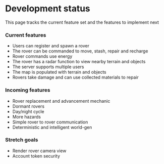 Development status
================

This page tracks the current feature set and the features to implement next

### Current features

* Users can register and spawn a rover
* The rover can be commanded to move, stash, repair and recharge
* Rover commands use energy
* The rover has a radar function to view nearby terrain and objects
* The server supports multiple users
* The map is populated with terrain and objects
* Rovers take damage and can use collected materials to repair

### Incoming features

* Rover replacement and advancement mechanic
* Dormant rovers
* Day/night cycle
* More hazards
* Simple rover to rover communication
* Deterministic and intelligent world-gen

### Stretch goals

* Render rover camera view
* Account token security